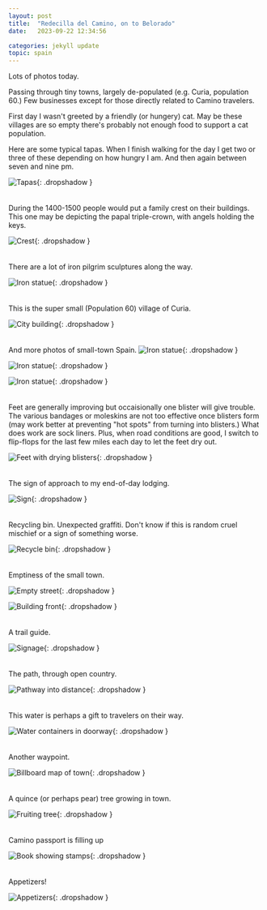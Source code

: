```yaml
---
layout: post
title:  "Redecilla del Camino, on to Belorado"
date:   2023-09-22 12:34:56

categories: jekyll update
topic: spain
---
```


Lots of photos today.

Passing through tiny towns, largely de-populated (e.g. Curia, population 60.)
Few businesses except for those directly related to Camino travelers.

First day I wasn't greeted by a friendly (or hungery) cat.  May be these
villages are so empty there's probably not enough food to support a cat
population.



Here are some typical tapas.  When I finish walking for the day I get two
or three of these depending on how hungry I am.  And then again between
seven and nine pm.

![Tapas](/images/spain/2023-09-22/image2.jpeg){: .dropshadow }
<br><br><br>
During the 1400-1500 people would put a family crest on their buildings.  This
one may be depicting the papal triple-crown, with angels holding the keys.

![Crest](/images/spain/2023-09-22/image1.jpeg){: .dropshadow }
<br><br><br>
There are a lot of iron pilgrim sculptures along the way.

![Iron statue](/images/spain/2023-09-22/image3.jpeg){: .dropshadow }
<br><br><br>
This is the super small (Population 60) village of Curia.

![City building](/images/spain/2023-09-22/image4.jpeg){: .dropshadow }
<br><br><br>
And more photos of small-town Spain.
![Iron statue](/images/spain/2023-09-22/image5.jpeg){: .dropshadow }

![Iron statue](/images/spain/2023-09-22/image6.jpeg){: .dropshadow }

![Iron statue](/images/spain/2023-09-22/image7.jpeg){: .dropshadow }
<br><br><br>
Feet are generally improving but occaisionally one blister will
give trouble.  The various bandages or moleskins are not too effective
once blisters form (may work better at preventing "hot spots" from turning
into blisters.)  What does work are sock liners.  Plus, when road conditions
are good, I switch to flip-flops for the last few miles each day to let 
the feet dry out.

![Feet with drying blisters](/images/spain/2023-09-22/image0a.jpeg){: .dropshadow }
<br><br><br>
The sign of approach to my end-of-day lodging.

![Sign](/images/spain/2023-09-22/image1a.jpeg){: .dropshadow }
<br><br><br>
Recycling bin.  Unexpected graffiti.  Don't know if this is random cruel
mischief or a sign of something worse.

![Recycle bin](/images/spain/2023-09-22/image2a.jpeg){: .dropshadow }
<br><br><br>
Emptiness of the small town.

![Empty street](/images/spain/2023-09-22/image3a.jpeg){: .dropshadow }
  
![Building front](/images/spain/2023-09-22/image4a.jpeg){: .dropshadow }
<br><br><br>
A trail guide.

![Signage](/images/spain/2023-09-22/image0b.jpeg){: .dropshadow }
<br><br><br>
The path, through open country.

![Pathway into distance](/images/spain/2023-09-22/image1b.jpeg){: .dropshadow }
<br><br><br>
This water is perhaps a gift to travelers on their way.

![Water containers in doorway](/images/spain/2023-09-22/image2b.jpeg){: .dropshadow }
<br><br><br>
Another waypoint.

![Billboard map of town](/images/spain/2023-09-22/image3b.jpeg){: .dropshadow }
<br><br><br>
A quince (or perhaps pear) tree growing in town.

![Fruiting tree](/images/spain/2023-09-22/image4b.jpeg){: .dropshadow }
<br><br><br>
Camino passport is filling up

![Book showing stamps](/images/spain/2023-09-22/image0c.jpeg){: .dropshadow }
<br><br><br>
Appetizers!

![Appetizers](/images/spain/2023-09-22/image0d.jpeg){: .dropshadow }